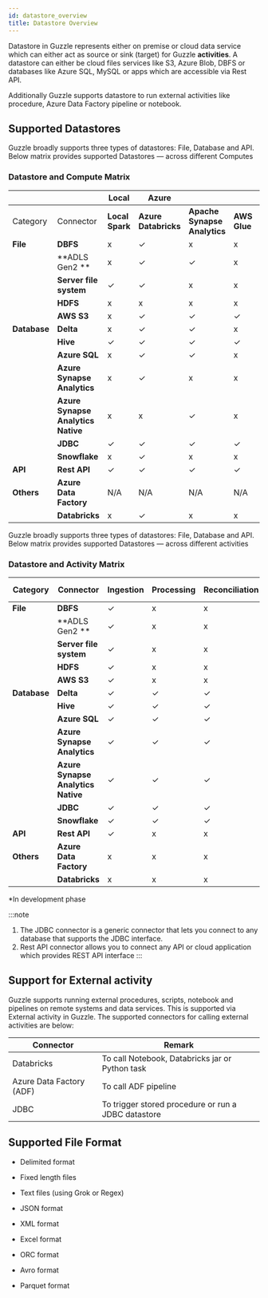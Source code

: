 ```yaml
---
id: datastore_overview
title: Datastore Overview
---
```


Datastore in Guzzle represents either on premise or cloud data service which can either act as source or sink (target) for Guzzle **activities**. A datastore can either be cloud files services like S3, Azure Blob, DBFS or databases like Azure SQL, MySQL or apps which are accessible via Rest API.

Additionally Guzzle supports datastore to run external activities like procedure, Azure Data Factory pipeline or notebook. 

## Supported Datastores 

Guzzle broadly supports three types of datastores: File, Database and API. Below matrix provides supported Datastores — across different Computes
### Datastore and Compute Matrix

|          |                    | **Local** |   **Azure**          |                             |              |  **AWS**           |                   ||
|----------|--------------------|-----------|----------------------|-----------------------------|--------------|--------------------|-------------------|--- |
| Category | Connector          | **Local Spark** | **Azure Databricks** | **Apache Synapse Analytics**| **AWS Glue** | **AWS Databricks** | **AWS EMR (EC2)** | **AWS EMR Serverles** ||
| **File**     | **DBFS**               | x          | ✓                    | x                           | x            | ✓                  | x                 | x                 |
|          | **ADLS Gen2 **         | x          | ✓                    | ✓                           | x            | ✓                  | x                 | x                 |    
|          | **Server file system** | ✓          | ✓                    | x                           | x            | ✓                  | x                 | x                 |
|          | **HDFS**               | x          | x                    | x                           | x            | x                  | x                 | x                 |
|          | **AWS S3**             | x          | ✓                    | ✓                           | ✓            | ✓                  | ✓                 | ✓                 |
| **Database** | **Delta**              | x          | ✓                    | ✓                           | x            | ✓                  | x                 |x                 |
|          | **Hive**               | ✓          | ✓                    | ✓                           | ✓            | ✓                  | ✓                 | ✓                 |
|          | **Azure SQL**          | x          | ✓                    | ✓                           | x            | ✓                  | x                 |x                |
|          | **Azure Synapse Analytics** | x          | ✓               | x                           | x            | ✓                  | x                 |x                 |
|          | **Azure Synapse Analytics Native** | x          | x        | ✓                           | x            | x                  | x                 | x                 |       
|          | **JDBC**               | ✓          | ✓                    | ✓                           | ✓            | ✓                  | ✓                 | ✓                 |
|          | **Snowflake**          | x          | ✓                    | x                           | x            | ✓                  | x                 |x                 |
| **API**      | **Rest API**           | ✓          | ✓                    | ✓                           | ✓            | ✓                  | ✓                 | ✓                 |
|**Others**    | **Azure Data Factory** | N/A        | N/A                  | N/A                          | N/A          | N/A                | N/A               |N/A                 |
|          | **Databricks**         | x          | ✓                    | x                           | x            | ✓                  | x                 | x                 |      


Guzzle broadly supports three types of datastores: File, Database and API. Below matrix provides supported Datastores — across different activities

### Datastore and Activity Matrix
| Category | Connector          | **Ingestion**              | **Processing**                | **Reconciliation**                 | **Constraint Checks** | **Housekeeping** |**External**|
|----------|--------------------|----------------------------|-------------------------------|------------------------------------|-----------------------|------------------| -----------|
| **File**     | **DBFS**               | ✓                          | x                             | x                                  | x                     | x                | x          |
|          | **ADLS Gen2 **         | ✓                          | x                             | x                                  | x                     | x                | x          |
|          | **Server file system** | ✓                          | x                             | x                                  | x                     | x                | x          |
|          | **HDFS**               | ✓                          | x                             | x                                  | x                     | x                | x          |
|          | **AWS S3**             | ✓                          | x                             | x                                  | x                     | x                | x          |
| **Database** | **Delta**              | ✓                          | ✓                             | ✓                                  | ✓                     | ✓                | x          |
|          | **Hive**               | ✓                          | ✓                             | ✓                                  | ✓                     | ✓                | x          |
|          | **Azure SQL**          | ✓                          | ✓                             | ✓                                  | ✓                     | x                | x          |
|          | **Azure Synapse Analytics**     | ✓                 | ✓                             | ✓                                  | ✓                     | x                | x          |
|          | **Azure Synapse Analytics Native** | ✓              | ✓                             | ✓                                  | ✓                     | x                | x          |      
|          | **JDBC**               | ✓                          | ✓                             | ✓                                  | ✓                     | x                | ✓          |
|          | **Snowflake**          | ✓                          | ✓                             | ✓                                  | ✓                     | x                | x          |
| **API**      | **Rest API**           | ✓                          | x                             | x                                  | x                     | x                | x          |
|**Others**    | **Azure Data Factory** | x                          | x                             | x                                  | x                     | x                | ✓          |
|          | **Databricks**         | x                          | x                             | x                                  | x                     | x                | ✓          |

*In development phase

:::note
1. The JDBC connector is a generic connector that lets you connect to any database that supports the JDBC interface. 
2. Rest API connector allows you to connect any API or cloud application which provides REST API interface 
:::

## Support for External activity

Guzzle supports running external procedures, scripts, notebook and pipelines on remote systems and data services. This is supported via External activity in Guzzle. The supported connectors for calling external activities are below:

|Connector|Remark|
|--- |--- |
|Databricks|To call Notebook, Databricks jar or Python task|
|Azure Data Factory (ADF)|To call ADF pipeline|
|JDBC|To trigger stored procedure or run a JDBC datastore|


## Supported File Format

* Delimited format

* Fixed length files

* Text files (using Grok or Regex)

* JSON format

* XML format

* Excel format

* ORC format

* Avro format

* Parquet format


